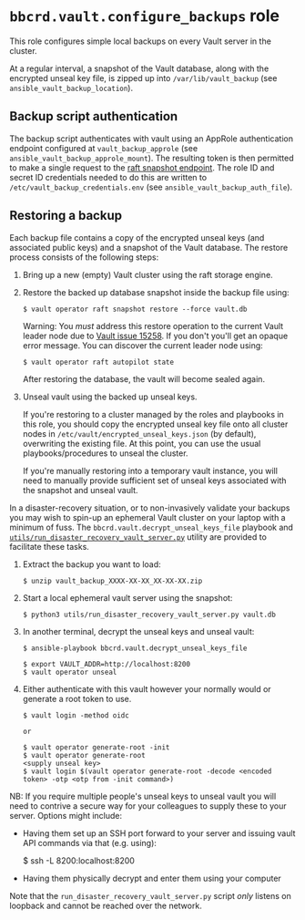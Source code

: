 `bbcrd.vault.configure_backups` role
====================================

This role configures simple local backups on every Vault server in the cluster.

At a regular interval, a snapshot of the Vault database, along with the
encrypted unseal key file, is zipped up into `/var/lib/vault_backup` (see
`ansible_vault_backup_location`).


Backup script authentication
----------------------------

The backup script authenticates with vault using an AppRole authentication
endpoint configured at `vault_backup_approle` (see
`ansible_vault_backup_approle_mount`). The resulting token is then permitted to
make a single request to the [raft snapshot
endpoint](https://developer.hashicorp.com/vault/api-docs/system/storage/raft#take-a-snapshot-of-the-raft-cluster).
The role ID and secret ID credentials needed to do this are written to
`/etc/vault_backup_credentials.env` (see `ansible_vault_backup_auth_file`).


Restoring a backup
------------------

Each backup file contains a copy of the encrypted unseal keys (and associated
public keys) and a snapshot of the Vault database. The restore process consists
of the following steps:

1. Bring up a new (empty) Vault cluster using the raft storage engine.

2. Restore the backed up database snapshot inside the backup file using:
   
   ```
   $ vault operator raft snapshot restore --force vault.db
   ```
   
   Warning: You *must* address this restore operation to the current Vault
   leader node due to [Vault issue
   15258](https://github.com/hashicorp/vault/issues/15258). If you don't you'll
   get an opaque error message. You can discover the current leader node using:
   
   ```
   $ vault operator raft autopilot state
   ```
   
   After restoring the database, the vault will become sealed again.

3. Unseal vault using the backed up unseal keys.
   
   If you're restoring to a cluster managed by the roles and playbooks in this
   role, you should copy the encrypted unseal key file onto all cluster nodes
   in `/etc/vault/encrypted_unseal_keys.json` (by default), overwriting the
   existing file. At this point, you can use the usual playbooks/procedures to
   unseal the cluster.
   
   If you're manually restoring into a temporary vault instance, you will need
   to manually provide sufficient set of unseal keys associated with the
   snapshot and unseal vault.

In a disaster-recovery situation, or to non-invasively validate your backups
you may wish to spin-up an ephemeral Vault cluster on your laptop with a
minimum of fuss. The `bbcrd.vault.decrypt_unseal_keys_file` playbook
and
[`utils/run_disaster_recovery_vault_server.py`](../utils/run_disaster_recovery_vault_server.py)
utility are provided to facilitate these tasks.

1. Extract the backup you want to load:

       $ unzip vault_backup_XXXX-XX-XX_XX-XX-XX.zip

3. Start a local ephemeral vault server using the snapshot:

       $ python3 utils/run_disaster_recovery_vault_server.py vault.db

2. In another terminal, decrypt the unseal keys and unseal vault:

       $ ansible-playbook bbcrd.vault.decrypt_unseal_keys_file
       
       $ export VAULT_ADDR=http://localhost:8200
       $ vault operator unseal

4. Either authenticate with this vault however your normally would or generate
   a root token to use.

       $ vault login -method oidc
       
       or
       
       $ vault operator generate-root -init
       $ vault operator generate-root
       <supply unseal key>
       $ vault login $(vault operator generate-root -decode <encoded token> -otp <otp from -init command>)

NB: If you require multiple people's unseal keys to unseal vault you will need
to contrive a secure way for your colleagues to supply these to your server.
Options might include:

* Having them set up an SSH port forward to your server and issuing vault API
  commands via that (e.g. using):

     $ ssh -L 8200:localhost:8200 <your machine>

* Having them physically decrypt and enter them using your computer

Note that the `run_disaster_recovery_vault_server.py` script *only* listens on
loopback and cannot be reached over the network.
